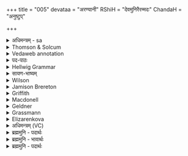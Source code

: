 +++
title = "005"
devataa = "अरण्यानी"
RShiH = "देवमुनिरैरम्मदः"
ChandaH = "अनुष्टुप्"

+++
<details><summary>अधिमन्त्रम् - sa</summary>

- देवता - अरण्यानी
- ऋषिः - देवमुनिरैरम्मदः
- छन्दः - अनुष्टुप्
</details>


<details><summary>Thomson & Solcum</summary>

न᳓ वा᳓ अरण्यानि᳓र् हन्ति  
अन्य᳓श् चे᳓न् ना᳓भिग᳓छति  
स्वादोः᳓ फ᳓लस्य जग्ध्वा᳓य  
यथाका᳓मं नि᳓ पद्यते
</details>

<details><summary>Vedaweb annotation</summary>

_________
**Strata**  
Popular for linguistic reasons, and possibly also for non-linguistic reasons

_________
**Pāda-label**  
popular;; epic anuṣṭubh (292)  
popular;; epic anuṣṭubh (292)  
popular;; epic anuṣṭubh (292)  
popular;; epic anuṣṭubh (292)
_________
**Morph**  
araṇyāníḥ ← araṇyāní- ~ araṇyānī́- (nominal stem)  
{case:NOM, gender:F, number:SG}

hanti ← √han- (root)  
{number:SG, person:3, mood:IND, tense:PRS, voice:ACT}

ná ← ná (invariable)  
{}

vaí ← vaí (invariable)  
{}

abhigáchati ← √gam- (root)  
{number:SG, person:3, mood:IND, tense:PRS, voice:ACT}

anyáḥ ← anyá- (nominal stem)  
{case:NOM, gender:M, number:SG}

ca ← ca (invariable)  
{}

ít ← ít (invariable)  
{}

ná ← ná (invariable)  
{}

jagdhvā́ya ← √ghas- (root)  
{non-finite:CVB}

phálasya ← phála- (nominal stem)  
{case:GEN, gender:N, number:SG}

svādóḥ ← svādú- (nominal stem)  
{case:GEN, gender:N, number:SG}

ní ← ní (invariable)  
{}

padyate ← √pad- (root)  
{number:SG, person:3, mood:IND, tense:PRS, voice:MED}

yathākā́mam ← yathākā́mam (invariable)  
{}

</details>

<details><summary>पद-पाठः</summary>

न । वै । अ॒र॒ण्या॒निः । ह॒न्ति॒ । अ॒न्यः । च॒ । इत् । न । अ॒भि॒ऽगच्छ॑ति ।  
स्वा॒दोः । फल॑स्य । ज॒ग्ध्वाय॑ । य॒था॒ऽकाम॑म् । नि । प॒द्य॒ते॒ ॥
</details>

<details><summary>Hellwig Grammar</summary>

-   *na*
- \[adverb\]
- “not; like; no; na \[word\].”

_________

- *vā*
- \[adverb\]
- “or; optionally; either.”

_________

- *araṇyānir* ← *araṇyāniḥ* ← *araṇyāni*
- \[noun\], nominative, singular, feminine
- “forest.”

_________

- *hanty* ← *hanti* ← *han*
- \[verb\], singular, Present indikative
- “kill; cure; māray; remove; destroy; hit; injure; damage; destroy;
    paralyze; hurt; forge; beat; cut off; stop; overwhelm; kick; hunt;
    affect; strike; hammer; love; obstruct; shoot.”

_________

- *anyaś* ← *anyaḥ* ← *anya*
- \[noun\], nominative, singular, masculine
- “other; another(a); remaining; different; anya \[word\]; other than;
    more(a); fresh; any(a).”

_________

- *cen* ← *ced*
- \[adverb\]
- “if; once \[when\].”

_________

- *nābhigacchati* ← *na*
- \[adverb\]
- “not; like; no; na \[word\].”

_________

- *nābhigacchati* ← *abhigacchati* ← *abhigam* ← *√gam*
- \[verb\], singular, Present indikative
- “approach; go; visit; obtain; come; assail.”

_________

- *svādoḥ* ← *svādu*
- \[noun\], genitive, singular, neuter
- “Madhura; sweet; sweet; dainty; agreeable.”

_________

- *phalasya* ← *phala*
- \[noun\], genitive, singular, neuter
- “fruit; fruit; result; consequence; consequence; benefit;
    recompense; testis; enjoyment; fetus; success; seed; nutmeg; phala
    \[word\]; phalaka; phal; scrotum; blade; reward.”

_________

- *jagdhvāya* ← *jakṣ*
- \[verb noun\]
- “eat; devour.”

_________

- *yathākāmaṃ* ← *yathākāmam* ← *yathākāma*
- \[noun\], accusative, singular, neuter

_________

- *ni*
- \[adverb\]
- “back; down.”

_________

- *padyate* ← *pad*
- \[verb\], singular, Present indikative
- “fall.”

_________

</details>

<details><summary>सायण-भाष्यम्</summary>

**न** **वै** न खलु **अरण्यानिः** अरण्यानी **हन्ति** तत्र निवसन्तं हिनस्ति । यदि **अन्यः** व्याघ्रचौरादिः **नाभिगच्छति** । तर्हि **स्वादोः** रसवत आम्रादेः **फलस्य** । द्वितीयार्थे षष्ठी। फलं **जग्ध्वाय** भक्षयित्वा तत्र निवसन् पुरुषः **यथाकामं** यथेच्छं **नि** **पद्यते** निगच्छति वर्तते ॥ क्त्वाप्रत्यये ‘अदोजग्धिर्ल्यप्ति किति ' ( पा. सू. २. ४. ३६ ) इति जग्ध्यादेशः ।  ‘ क्त्वो यक् ' ( पा. सू. ७. १. ४७ ) इति यक् ॥
</details>

<details><summary>Wilson</summary>

_________
**English translation:**  

“But **Araṇyāni** injures no one unless some other assail him; feeding upon the sweet fruit, hepenetrates at will.”

_________
**Commentary by Sāyaṇa: Ṛgveda-bhāṣya**  

Some other: as a tiger or robber
</details>

<details><summary>Jamison Brereton</summary>

In truth, the Lady of the Wilderness does no slaughter, if someone else  does not attack.  
Having eaten sweet fruit, one settles down at pleasure.
</details>

<details><summary>Griffith</summary>

The Goddess never slays, unless some murderous enemy approach.  
     Man eats of savoury fruit and then takes, even as he wills, his rest.
</details>

<details><summary>Macdonell</summary>

Never does Araṇyānī hurt, Unless one goes too near to her; When she has eaten of sweet fruit. At her own will she goes to rest.
</details>

<details><summary>Geldner</summary>

Die Frau des Waldes tötet ja nicht, wenn nicht ein anderer nahe kommt. Man ißt süße Frucht und legt sich nach Wunsch nieder.
</details>

<details><summary>Grassmann</summary>

Die Waldesfrau verletzet nie, wenn nicht ein andrer sie beschleicht; Wenn sie von süsser Frucht gezehrt, geht sie zur Ruh, wie ihr's beliebt.
</details>

<details><summary>Elizarenkova</summary>

Араньяни и правда не убивает,  
Если другой (кто) не подойдет.  
Вкусив сладкого плода,  
Укладывается куда угодно.
</details>



<details><summary>अधिमन्त्रम् (VC)</summary>

- अरण्यानी
- देवमुनिरैरम्मदः
- निचृदनुष्टुप्
- गान्धारः
</details>

<details><summary>ब्रह्ममुनि - पदार्थः</summary>

पदार्थान्वयभाषाः -  (अरण्यानिः) अरण्यानी(न वै-हन्ति)किसी को नहीं मारती है (अन्यः-चेत्) अन्य यदि (न-अभिगच्छति) नहीं आक्रमण करे (स्वादु फलं जग्ध्वाय) स्वादु फल को खाकर (यथाकामं नि पद्यते) यथेष्ट अपने घर को चला जाता है ॥५॥
</details>

<details><summary>ब्रह्ममुनि - भावार्थः</summary>

भावार्थभाषाः -  अरण्यानी किसी को मारती नहीं है अर्थात् उसमें रहनेवाले जंगली पशु किसी को नहीं मारते हैं, यदि कोई उन पर आक्रमण नहीं करे। अरण्यानी में वन्य फल भी खाने को मिलते हैं ॥५॥
</details>

<details><summary>ब्रह्ममुनि - पदार्थः</summary>

पदार्थान्वयभाषाः -  (अरण्यानिः-न वै हन्ति) अरण्यानी न च कमपि हन्ति (अन्यः-चेत्-न अभिगच्छति) यदि कश्चिदन्यो नाक्रामेत् (स्वादुफलं जग्ध्वाय) स्वादु फलं भुक्त्वा (यथा कामं नि पद्यते) यथेष्टं स्वगृहं नियतं प्राप्नोति ॥५॥
</details>